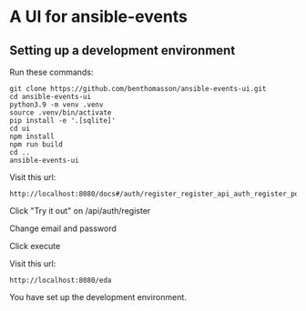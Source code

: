 # A UI for ansible-events

## Setting up a development environment


Run these commands:

    git clone https://github.com/benthomasson/ansible-events-ui.git
    cd ansible-events-ui
    python3.9 -m venv .venv
    source .venv/bin/activate
    pip install -e '.[sqlite]'
    cd ui
    npm install
    npm run build
    cd ..
    ansible-events-ui


Visit this url:

    http://localhost:8080/docs#/auth/register_register_api_auth_register_post


Click "Try it out" on /api/auth/register

Change email and password

Click execute


Visit this url:


    http://localhost:8080/eda


You have set up the development environment.


